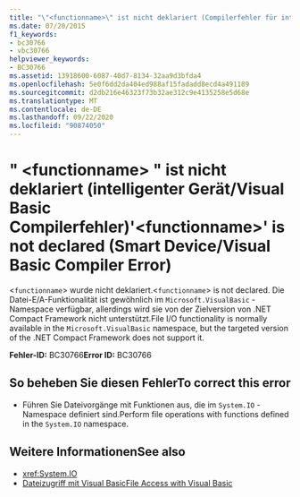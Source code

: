 ```yaml
---
title: "\"<functionname>\" ist nicht deklariert (Compilerfehler für intelligente Geräte/Visual Basic)"
ms.date: 07/20/2015
f1_keywords:
- bc30766
- vbc30766
helpviewer_keywords:
- BC30766
ms.assetid: 13918600-6087-40d7-8134-32aa9d3bfda4
ms.openlocfilehash: 5e0f6dd2da404ed988af15fadadd8ecd4a491189
ms.sourcegitcommit: d2db216e46323f73b32ae312c9e4135258e5d68e
ms.translationtype: MT
ms.contentlocale: de-DE
ms.lasthandoff: 09/22/2020
ms.locfileid: "90874050"
---
```

# <a name="functionname-is-not-declared-smart-devicevisual-basic-compiler-error"></a><span data-ttu-id="3b289-102">" \<functionname> " ist nicht deklariert (intelligenter Gerät/Visual Basic Compilerfehler)</span><span class="sxs-lookup"><span data-stu-id="3b289-102">'\<functionname>' is not declared (Smart Device/Visual Basic Compiler Error)</span></span>

<span data-ttu-id="3b289-103"><`functionname`> wurde nicht deklariert.</span><span class="sxs-lookup"><span data-stu-id="3b289-103"><`functionname`> is not declared.</span></span> <span data-ttu-id="3b289-104">Die Datei-E/A-Funktionalität ist gewöhnlich im `Microsoft.VisualBasic` -Namespace verfügbar, allerdings wird sie von der Zielversion von .NET Compact Framework nicht unterstützt.</span><span class="sxs-lookup"><span data-stu-id="3b289-104">File I/O functionality is normally available in the `Microsoft.VisualBasic` namespace, but the targeted version of the .NET Compact Framework does not support it.</span></span>  
  
 <span data-ttu-id="3b289-105">**Fehler-ID:** BC30766</span><span class="sxs-lookup"><span data-stu-id="3b289-105">**Error ID:** BC30766</span></span>  
  
## <a name="to-correct-this-error"></a><span data-ttu-id="3b289-106">So beheben Sie diesen Fehler</span><span class="sxs-lookup"><span data-stu-id="3b289-106">To correct this error</span></span>  
  
- <span data-ttu-id="3b289-107">Führen Sie Dateivorgänge mit Funktionen aus, die im `System.IO` -Namespace definiert sind.</span><span class="sxs-lookup"><span data-stu-id="3b289-107">Perform file operations with functions defined in the `System.IO` namespace.</span></span>  
  
## <a name="see-also"></a><span data-ttu-id="3b289-108">Weitere Informationen</span><span class="sxs-lookup"><span data-stu-id="3b289-108">See also</span></span>

- <xref:System.IO>
- [<span data-ttu-id="3b289-109">Dateizugriff mit Visual Basic</span><span class="sxs-lookup"><span data-stu-id="3b289-109">File Access with Visual Basic</span></span>](../../developing-apps/programming/drives-directories-files/file-access.md)
